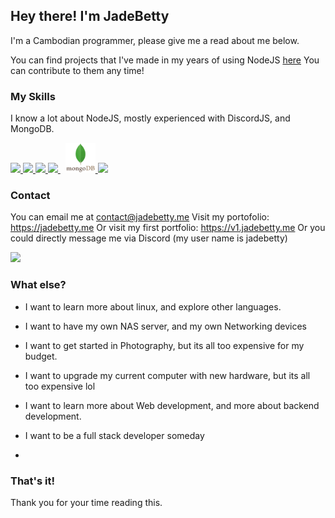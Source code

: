 ## Hey there! I'm JadeBetty
I'm a Cambodian programmer, please give me a read about me below.

You can find projects that I've made in my years of using NodeJS [here](https://github.com/JadeBetty?tab=repositories) You can contribute to them any time!

### My Skills
I know a lot about NodeJS, mostly experienced with DiscordJS, and MongoDB.
<p align="left"> 
    <a href="https://developer.mozilla.org/en-US/docs/Web/JavaScript" target="_blank"> <img src="https://img.icons8.com/color/48/000000/javascript.png"/> </a> 
    <a href="https://www.w3.org/html/" target="_blank"> <img src="https://img.icons8.com/color/48/000000/html-5.png"/> </a> 
    <a href="https://www.w3schools.com/css/" target="_blank"> <img src="https://img.icons8.com/color/48/000000/css3.png"/> </a> 
    <a style="padding-right:8px;" href="https://nodejs.org" target="_blank"> <img src="https://img.icons8.com/color/48/000000/nodejs.png"/> </a> 
    <a href="https://www.mongodb.com/" target="_blank"> <img src="https://raw.githubusercontent.com/devicons/devicon/master/icons/mongodb/mongodb-original-wordmark.svg" alt="mongodb" width="48" height="48"/> </a> 
    <a href="https://git-scm.com/" target="_blank"> <img src="https://img.icons8.com/color/48/000000/git.png"/> </a> 
</p>

### Contact
You can email me at contact@jadebetty.me
Visit my portofolio: https://jadebetty.me
Or visit my first portfolio: https://v1.jadebetty.me
Or you could directly message me via Discord (my user name is jadebetty)


<img src="https://discord.c99.nl/widget/theme-4/758617912566087681.png">

### What else?
- I want to learn more about linux, and explore other languages.
- I want to have my own NAS server, and my own Networking devices
- I want to get started in Photography, but its all too expensive for my budget.
- I want to upgrade my current computer with new hardware, but its all too expensive lol
- I want to learn more about Web development, and more about backend development.
- I want to be a full stack developer someday

- 
### That's it!
Thank you for your time reading this.

